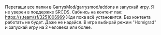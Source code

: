 Перетащи все папки в GarrysMod/garrysmod/addons и запускай игру. Я не уверен в поддержке SRCDS.
Сабнись на контент пак: https://s.team/sf/3251006969
Жди пока всё установится. Без контента работать не будет. Даже не надейся.
В игре выбирай режим "Homigrad" и запускай игру на 2 человека или более.